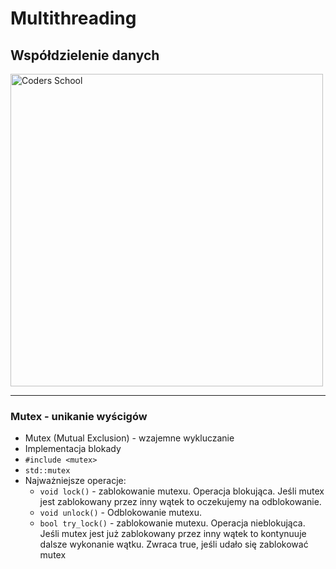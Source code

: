 <!-- .slide: data-background="#111111" -->

# Multithreading

## Współdzielenie danych

<a href="https://coders.school">
    <img width="500" data-src="../coders_school_logo.png" alt="Coders School" class="plain">
</a>

___

### Mutex - unikanie wyścigów

* <!-- .element: class="fragment fade-in" --> Mutex (Mutual Exclusion) - wzajemne wykluczanie
* <!-- .element: class="fragment fade-in" --> Implementacja blokady
* <!-- .element: class="fragment fade-in" --> <code>#include &lt;mutex&gt;</code>
* <!-- .element: class="fragment fade-in" --> <code>std::mutex</code>
* <!-- .element: class="fragment fade-in" --> Najważniejsze operacje:
    * <!-- .element: class="fragment fade-in" --> <code>void lock()</code> - zablokowanie mutexu. Operacja blokująca. Jeśli mutex jest zablokowany przez inny wątek to oczekujemy na odblokowanie.
    * <!-- .element: class="fragment fade-in" --> <code>void unlock()</code> - Odblokowanie mutexu.
    * <!-- .element: class="fragment fade-in" --> <code>bool try_lock()</code> - zablokowanie mutexu. Operacja nieblokująca. Jeśli mutex jest już zablokowany przez inny wątek to kontynuuje dalsze wykonanie wątku. Zwraca true, jeśli udało się zablokować mutex
